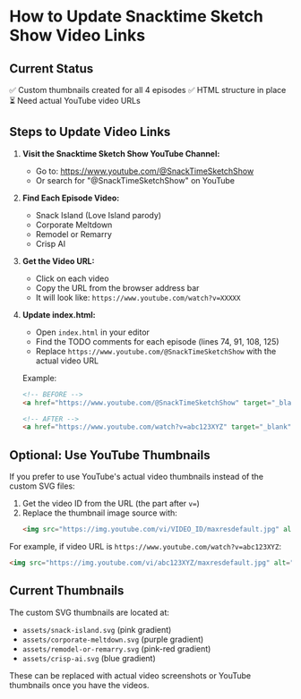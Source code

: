 # How to Update Snacktime Sketch Show Video Links

## Current Status
✅ Custom thumbnails created for all 4 episodes
✅ HTML structure in place
⏳ Need actual YouTube video URLs

## Steps to Update Video Links

1. **Visit the Snacktime Sketch Show YouTube Channel:**
   - Go to: https://www.youtube.com/@SnackTimeSketchShow
   - Or search for "@SnackTimeSketchShow" on YouTube

2. **Find Each Episode Video:**
   - Snack Island (Love Island parody)
   - Corporate Meltdown
   - Remodel or Remarry
   - Crisp AI

3. **Get the Video URL:**
   - Click on each video
   - Copy the URL from the browser address bar
   - It will look like: `https://www.youtube.com/watch?v=XXXXX`

4. **Update index.html:**
   - Open `index.html` in your editor
   - Find the TODO comments for each episode (lines 74, 91, 108, 125)
   - Replace `https://www.youtube.com/@SnackTimeSketchShow` with the actual video URL
   
   Example:
   ```html
   <!-- BEFORE -->
   <a href="https://www.youtube.com/@SnackTimeSketchShow" target="_blank" class="work-play-btn">
   
   <!-- AFTER -->
   <a href="https://www.youtube.com/watch?v=abc123XYZ" target="_blank" class="work-play-btn">
   ```

## Optional: Use YouTube Thumbnails

If you prefer to use YouTube's actual video thumbnails instead of the custom SVG files:

1. Get the video ID from the URL (the part after `v=`)
2. Replace the thumbnail image source with:
   ```html
   <img src="https://img.youtube.com/vi/VIDEO_ID/maxresdefault.jpg" alt="...">
   ```

For example, if video URL is `https://www.youtube.com/watch?v=abc123XYZ`:
```html
<img src="https://img.youtube.com/vi/abc123XYZ/maxresdefault.jpg" alt="Snack Island">
```

## Current Thumbnails

The custom SVG thumbnails are located at:
- `assets/snack-island.svg` (pink gradient)
- `assets/corporate-meltdown.svg` (purple gradient)
- `assets/remodel-or-remarry.svg` (pink-red gradient)
- `assets/crisp-ai.svg` (blue gradient)

These can be replaced with actual video screenshots or YouTube thumbnails once you have the videos.

